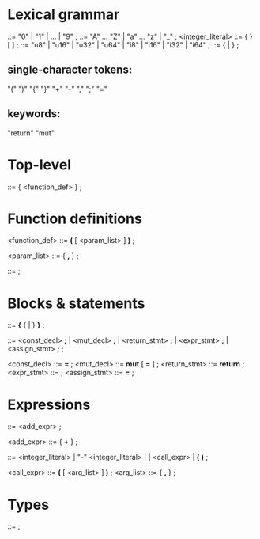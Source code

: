 # Lexical grammar
<digit>            ::= "0" | "1" | … | "9" ;
<letter>           ::= "A" … "Z" | "a" … "z" | "_" ;
<integer_literal>  ::= <digit> { <digit> } [ <suffix> ] ;
<suffix>           ::= "u8" | "u16" | "u32" | "u64"
                    | "i8" | "i16" | "i32" | "i64" ;
<identifier>       ::= <letter> { <letter> | <digit> } ;

## single-character tokens: 
"(" ")" "{" "}" "+" "-" "," ";" "="

## keywords: 
"return" "mut"

# Top-level
<program> ::= { <function_def> } ;

# Function definitions
<function_def>  ::= <type> <identifier> **(** [ <param_list> ] **)** <block> ;

<param_list>    ::= <param> { **,** <param> } ;
<param>         ::= <type> <identifier> ;

# Blocks & statements
<block>         ::= **{** { <statement> | <block> } **}** ;

<statement>     ::=
      <const_decl> **;**
    | <mut_decl>   **;**
    | <return_stmt> **;**
    | <expr_stmt>  **;**
    | <assign_stmt> **;**
    ;

<const_decl>    ::= <type> <identifier> **=** <expression> ;
<mut_decl>      ::= **mut** <type> <identifier> [ **=** <expression> ] ;
<return_stmt>   ::= **return** <expression> ;
<expr_stmt>     ::= <expression> ;
<assign_stmt>   ::= <identifier> **=** <expression> ;

# Expressions
<expression>    ::= <add_expr> ;

<add_expr>      ::= <primary> { **+** <primary> } ;

<primary>       ::=
      <integer_literal>
    | "-" <integer_literal>
    | <identifier>
    | <call_expr>
    | **(** <expression> **)**
    ;

<call_expr>     ::= <identifier> **(** [ <arg_list> ] **)** ;
<arg_list>      ::= <expression> { **,** <expression> } ;

# Types
<type>          ::= <identifier> ;
